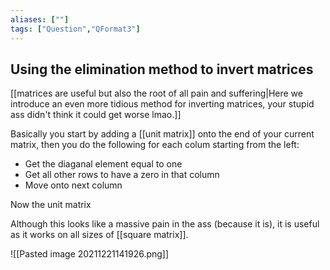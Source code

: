 ```yaml
---
aliases: [""]
tags: ["Question","QFormat3"]
---
```


#### 
## Using the elimination method to invert matrices
[[matrices are useful but also the root of all pain and suffering|Here we introduce an even more tidious method for inverting matrices, your stupid ass didn't think it could get worse lmao.]]

Basically you start by adding a [[unit matrix]] onto the end of your current matrix, then you do the following for each colum starting from the left:
- Get the diaganal element equal to one
- Get all other rows to have a zero in that column
- Move onto next column

Now the unit matrix

Although this looks like a massive pain in the ass (because it is), it is useful as it works on all sizes of [[square matrix]]. 

![[Pasted image 20211221141926.png]]